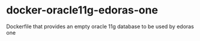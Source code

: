 # docker-oracle11g-edoras-one
Dockerfile that provides an empty oracle 11g database to be used by edoras one
